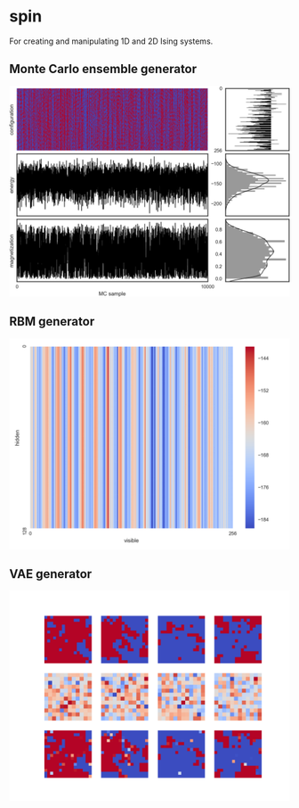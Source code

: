 # spin
For creating and manipulating 1D and 2D Ising systems.

## Monte Carlo ensemble generator

![MC](https://raw.githubusercontent.com/kmckiern/spin/master/samples/2p49_16x16_10000/ensemble.png)

## RBM generator

![RBM](https://raw.githubusercontent.com/kmckiern/spin/master/samples/2p49_16x16_10000/rbm.png)

## VAE generator

![VAE](https://raw.githubusercontent.com/kmckiern/spin/master/samples/2p49_16x16_10000/train_movie/e00000004.png)